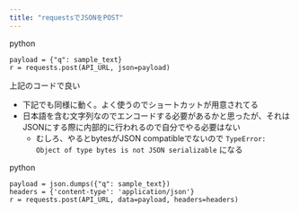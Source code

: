```yaml
---
title: "requestsでJSONをPOST"
---
```


python

```
payload = {"q": sample_text}
r = requests.post(API_URL, json=payload)
```

上記のコードで良い
- 下記でも同様に動く。よく使うのでショートカットが用意されてる
- 日本語を含む文字列なのでエンコードする必要があるかと思ったが、それはJSONにする際に内部的に行われるので自分でやる必要はない
    - むしろ、やるとbytesがJSON compatibleでないので `TypeError: Object of type bytes is not JSON serializable` になる

python

```
payload = json.dumps({"q": sample_text})
headers = {'content-type': 'application/json'}
r = requests.post(API_URL, data=payload, headers=headers)
```

